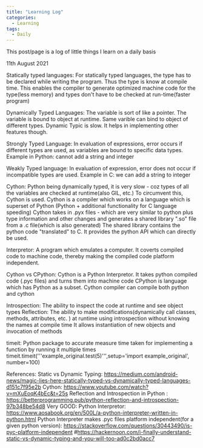 ```yaml
---
title: "Learning Log"
categories:
  - Learning
tags:
  - Daily
---
```


This post/page is a log of little things I learn on a daily basis

11th August 2021

Statically typed languages:
    For statically typed languages, the type has to be declared while writing the program. Thus the type is know at compile time.
This enables the compiler to generate optimized machine code for the type(less memory) and types don't have to be checked at run-time(faster program)

Dynamically Typed Languages:
    The variable is sort of like a pointer. The variable is bound to object at runtime. Same varible can bind to object of different types.
Dynamic Typic is slow. It helps in implementing other features though.

Strongly Typed Language:
    In evaluation of expressions, error occurs if different types are used, as variables are bound to specific data types. 
Example in Python: cannot add a string and integer

Weakly Typed language: 
    In evaluation of expression, error does not occur if incompatible types are used. 
Example in C: we can add a string to integer


Cython:
Python being dynamically typed, it is very slow - coz types of all the variables are checked at runtime(also GIL, etc.)
To circumvent this, Cython is used. 
Cython is a compiler which works on a language which is superset of Python (Python + additional functionality for C language speeding)
Cython takes in .pyx files - which are very similar to python plus type information and other changes and generates a shared library ".so" file from a .c file(which is also generated)
The shared library contains the python code "translated" to C. It provides the python API which can directly be used.

Interpretor: 
A program which emulates a computer. It coverts compiled code to machine code, thereby making the compiled code platform independent.  

Cython vs CPython:
Cython is a Python Interpretor. It takes python compiled code (.pyc files) and turns them into machine code
CPython is language which has Python as a subset. Cython compiler can compile both python and cython


Introspection: The ability to inspect the code at runtime and see object types 
Reflection: The ability to make modifications(dynamically call classes, methods, attributes, etc. ) at runtime using introspection without knowing the names at compile time
            It allows instantiation of new objects and invocation of methods


timeit:
Python package to accurate measure time taken for implementing a function by running it multiple times
timeit.timeit('''example_original.test(5)''',setup='import example_original', number=100)

References: 
Static vs Dynamic Typing: https://medium.com/android-news/magic-lies-here-statically-typed-vs-dynamically-typed-languages-d151c7f95e2b
Cython: https://www.youtube.com/watch?v=mXuEoqK4bEc&t=25s
Reflection and Introspection in Python : https://betterprogramming.pub/python-reflection-and-introspection-97b348be54d8
Very GOOD: Python Interpretor: https://www.aosabook.org/en/500L/a-python-interpreter-written-in-python.html
Python Interpreter makes .pyc files platform independent(for a given python version): https://stackoverflow.com/questions/30443490/is-pyc-platform-independent
#https://hackernoon.com/i-finally-understand-static-vs-dynamic-typing-and-you-will-too-ad0c2bd0acc7


